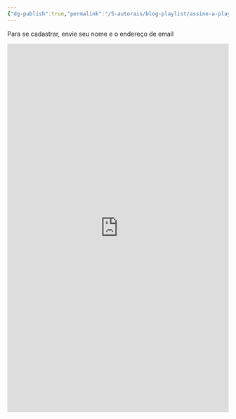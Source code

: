```yaml
---
{"dg-publish":true,"permalink":"/5-autorais/blog-playlist/assine-a-playlist/"}
---
```


Para se cadastrar, envie seu nome e o endereço de email

<iframe width="640px" height="840px" src="https://forms.office.com/Pages/ResponsePage.aspx?id=hZIqlXio8k-zmMAUhsuoxPjJYMkQeIVJtemquFvwxa9UQ0JSTEhNTDNPTFNEQjlEUEYyVDVCVVZDMS4u&embed=true" frameborder="0" marginwidth="0" marginheight="0" style="border: none; max-width:100%; max-height:100%" allowfullscreen webkitallowfullscreen mozallowfullscreen msallowfullscreen> </iframe>